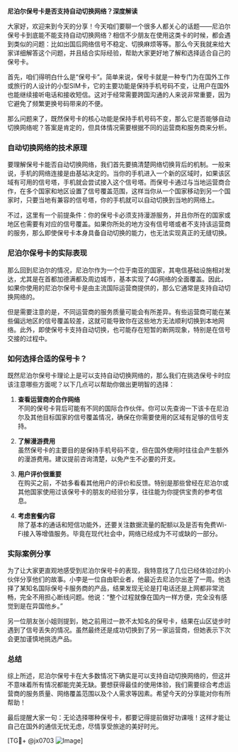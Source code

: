 **尼泊尔保号卡是否支持自动切换网络？深度解读**

大家好，欢迎来到今天的分享！今天咱们要聊一个很多人都关心的话题——尼泊尔保号卡到底能不能支持自动切换网络？相信不少朋友在使用这类卡的时候，都会遇到类似的问题：比如出国后网络信号不稳定、切换麻烦等等。那么今天我就来给大家详细解答这个问题，并且结合实际经验，帮助大家更好地了解和选择适合自己的保号卡。

首先，咱们得明白什么是“保号卡”。简单来说，保号卡就是一种专门为在国外工作或旅行的人设计的小型SIM卡，它的主要功能是保持手机号码不变，让用户在国外也能继续接听电话和接收短信。这对于经常需要跨国沟通的人来说非常重要，因为它避免了频繁更换号码带来的不便。

那么问题来了，既然保号卡的核心功能是保持手机号码不变，那么它是否能够自动切换网络呢？答案是肯定的，但具体情况需要根据不同的运营商和服务商来分析。

### 自动切换网络的技术原理

要理解保号卡能否自动切换网络，我们首先要搞清楚网络切换背后的机制。一般来说，手机的网络连接是由基站决定的。当你的手机进入一个新的区域时，如果该区域有可用的信号塔，手机就会尝试接入这个信号塔。而保号卡通过与当地运营商合作，在多个国家和地区设置了信号覆盖范围，这样当你从一个国家移动到另一个国家时，只要当地有兼容的信号塔，你的手机就可以自动切换到当地的网络上。

不过，这里有一个前提条件：你的保号卡必须支持漫游服务，并且你所在的国家或地区也需要有对应的信号覆盖。如果你所处的地方没有信号塔或者不支持该运营商的服务，那么即使保号卡本身具备自动切换的能力，也无法实现真正的无缝切换。

### 尼泊尔保号卡的实际表现

那么回到尼泊尔的情况，尼泊尔作为一个位于南亚的国家，其电信基础设施相对发达，尤其是在首都加德满都及周边城市，基本实现了4G网络的全面覆盖。因此，如果你使用的尼泊尔保号卡是由主流国际运营商提供的，那么它通常是支持自动切换网络的。

但是需要注意的是，不同运营商的服务质量可能会有所差异。有些运营商可能在某些偏远地区的信号覆盖较差，这就可能导致你在这些地方无法顺利切换到本地网络。此外，即使保号卡支持自动切换，也可能存在短暂的断网现象，特别是在信号交接的过程中。

### 如何选择合适的保号卡？

既然尼泊尔保号卡理论上是可以支持自动切换网络的，那么我们在挑选保号卡时应该注意哪些方面呢？以下几点可以帮助你做出更明智的选择：

1. **查看运营商的合作网络**  
   不同的保号卡背后可能有不同的国际合作伙伴。你可以先查询一下该卡在尼泊尔及其他目标国家的信号覆盖情况，确保在你需要使用的区域有足够的信号支持。

2. **了解漫游费用**  
   虽然保号卡的主要目的是保持手机号码不变，但在国外使用时往往会产生额外的漫游费用。建议提前咨询清楚，以免产生不必要的开支。

3. **用户评价很重要**  
   在购买之前，不妨多看看其他用户的评价和反馈。特别是那些曾经在尼泊尔或其他国家使用过该保号卡的朋友的经验分享，往往能为你提供宝贵的参考信息。

4. **考虑套餐内容**  
   除了基本的通话和短信功能外，还要关注数据流量的配额以及是否有免费Wi-Fi接入等增值服务。毕竟在现代社会中，网络已经成为不可或缺的一部分。

### 实际案例分享

为了让大家更直观地感受到尼泊尔保号卡的表现，我特意找了几位已经体验过的小伙伴分享他们的故事。小李是一位自由职业者，他最近去尼泊尔出差了一周。他选择了某知名国际保号卡服务商的产品，结果发现无论是打电话还是上网都非常流畅，完全不用担心断线问题。他说：“整个过程就像在国内一样方便，完全没有感觉到是在异国他乡。”

另一位朋友张小姐则提到，她之前用过一款不太知名的保号卡，结果在山区徒步时遇到了信号丢失的情况。虽然最终还是成功切换到了另一家运营商，但她表示下次会更加谨慎地挑选产品。

### 总结

综上所述，尼泊尔保号卡在大多数情况下确实是可以支持自动切换网络的，但这并不意味着所有情况都能完美无缺。要想获得最佳的使用体验，我们需要综合考虑运营商的服务质量、网络覆盖范围以及个人需求等因素。希望今天的分享能对你有所帮助！

最后提醒大家一句：无论选择哪种保号卡，都要记得提前做好功课哦！这样才能让自己在国外的通信无忧无虑，尽情享受旅途的美好时光。

[TG💪+ @jx0703 ![Image](https://github.com/user-attachments/assets/dbca1d08-cadb-493c-b0ec-ad6f7a83f270)]